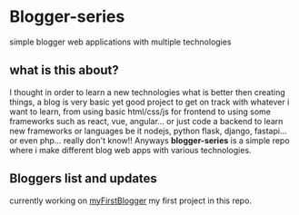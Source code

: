 # Blogger-series
simple blogger web applications with multiple technologies

## what is this about?
I thought in order to learn a new technologies what is better then creating things, a blog is very basic yet good project to get on track with whatever i want to learn, from using basic html/css/js for frontend to using some frameworks such as react, vue, angular... or just code a backend to learn new frameworks or languages be it nodejs, python flask, django, fastapi... or even php... really don't know!!
Anyways **blogger-series** is a simple repo where i make different blog web apps with various technologies.

## Bloggers list and updates

currently working on <a href="" target="_blank">myFirstBlogger</a> my first project in this repo.


